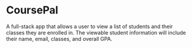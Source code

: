# CoursePal
A full-stack app that allows a user to view a list of students and their classes they are enrolled in. The viewable student information will include their name, email, classes, and overall GPA.
